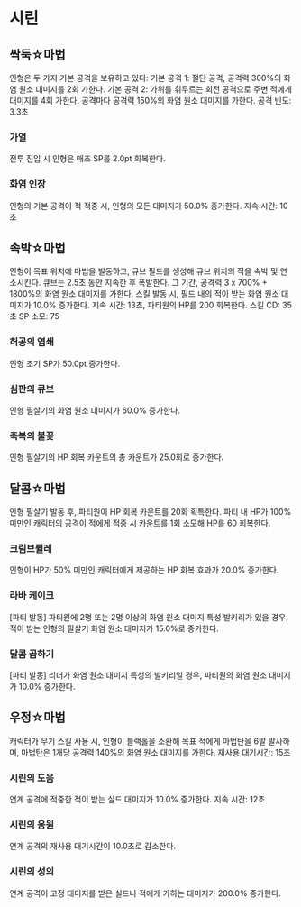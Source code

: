 # 시린

## 싹둑☆마법

인형은 두 가지 기본 공격을 보유하고 있다:
기본 공격 1: 절단 공격, 공격력 300%의 화염 원소 대미지를 2회 가한다.
기본 공격 2: 가위를 휘두르는 회전 공격으로 주변 적에게 대미지를 4회 가한다. 공격마다 공격력 150%의 화염 원소 대미지를 가한다.
공격 빈도: 3.3초

### 가열

전투 진입 시 인형은 매초 SP를 2.0pt 회복한다.

### 화염 인장

인형의 기본 공격이 적 적중 시, 인형의 모든 대미지가 50.0% 증가한다. 지속 시간: 10초

## 속박☆마법

인형이 목표 위치에 마법을 발동하고, 큐브 필드를 생성해 큐브 위치의 적을 속박 및 연소시킨다. 큐브는 2.5초 동안 지속한 후 폭발한다. 그 기간, 공격력 3 x 700% + 1800%의 화염 원소 대미지를 가한다. 스킬 발동 시, 필드 내의 적이 받는 화염 원소 대미지가 10.0% 증가한다. 지속 시간: 13초, 파티원의 HP를 200 회복한다.
스킬 CD: 35초
SP 소모: 75

### 허공의 염쇄

인형 초기 SP가 50.0pt 증가한다.

### 심판의 큐브

인형 필살기의 화염 원소 대미지가 60.0% 증가한다.

### 축복의 불꽃

인형 필살기의 HP 회복 카운트의 총 카운트가 25.0회로 증가한다.

## 달콤☆마법

인형 필살기 발동 후, 파티원이 HP 회복 카운트를 20회 획특한다. 파티 내 HP가 100% 미만인 캐릭터의 공격이 적에게 적중 시 카운트를 1회 소모해 HP를 60 회복한다.

### 크림브륄레

인형이 HP가 50% 미만인 캐릭터에게 제공하는 HP 회복 효과가 20.0% 증가한다.

### 라바 케이크

[파티 발동] 파티원에 2명 또는 2명 이상의 화염 원소 대미지 특성 발키리가 있을 경우, 적이 받는 인형의 필살기 화염 원소 대미지가 15.0%로 증가한다.

### 달콤 곱하기

[파티 발동] 리더가 화염 원소 대미지 특성의 발키리일 경우, 파티원의 화염 원소 대미지가 10.0% 증가한다.

## 우정☆마법

캐릭터가 무기 스킬 사용 시, 인형이 블랙홀을 소환해 목표 적에게 마법탄을 6발 발사하며, 마법탄은 1개당 공격력 140%의 화염 원소 대미지를 가한다. 재사용 대기시간: 15초

### 시린의 도움

연계 공격에 적중한 적이 받는 실드 대미지가 10.0% 증가한다. 지속 시간: 12초

### 시린의 응원

연계 공격의 재사용 대기시간이 10.0초로 감소한다.

### 시린의 성의

연계 공격이 고정 대미지를 받은 실드나 적에게 가하는 대미지가 200.0% 증가한다.
